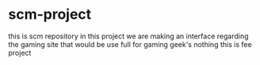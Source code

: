 # scm-project

this is scm repository
in this project we are making an interface regarding the gaming site that would be use full for gaming geek's
nothing
this is fee project
